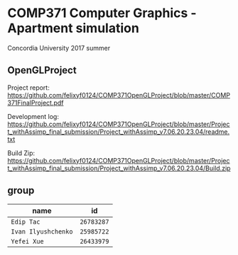 # COMP371  Computer Graphics - Apartment simulation
Concordia University
2017 summer

## OpenGLProject

Project report: https://github.com/felixyf0124/COMP371OpenGLProject/blob/master/COMP371FinalProject.pdf

Development log: https://github.com/felixyf0124/COMP371OpenGLProject/blob/master/Project_withAssimp_final_submission/Project_withAssimp_v7.06.20.23.04/readme.txt

Build Zip: https://github.com/felixyf0124/COMP371OpenGLProject/blob/master/Project_withAssimp_final_submission/Project_withAssimp_v7.06.20.23.04/Build.zip

## group

| name | id |
| --- | --- |
| `Edip Tac` | `26783287` |
| `Ivan Ilyushchenko` | `25985722` |
| `Yefei Xue` | `26433979` |
